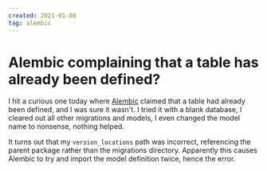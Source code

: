 ```yaml
---
created: 2021-01-08
tag: alembic
---
```

# Alembic complaining that a table has already been defined?

I hit a curious one today where [Alembic](https://alembic.sqlalchemy.org/) claimed
that a table had already been defined, and I was sure it wasn't. I tried it with a
blank database, I cleared out all other migrations and models, I even changed the model
name to nonsense, nothing helped.

It turns out that my `version_locations` path was incorrect, referencing the parent
package rather than the migrations directory. Apparently this causes Alembic to try and
import the model definition twice, hence the error.
